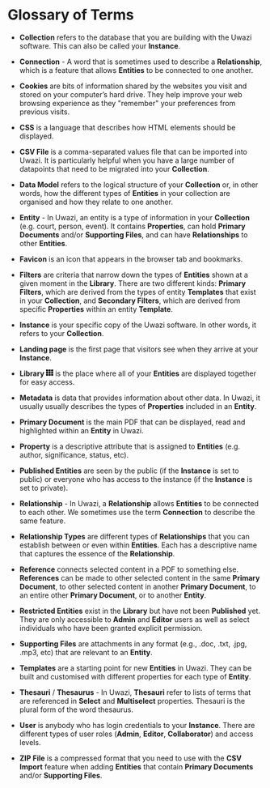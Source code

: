# Glossary of Terms

- **Collection** refers to the database that you are building with the Uwazi software. This can also be called your **Instance**.

- **Connection** - A word that is sometimes used to describe a **Relationship**, which is a feature that allows **Entities** to be connected to one another.

- **Cookies** are bits of information shared by the websites you visit and stored on your computer’s hard drive. They help improve your web browsing experience as they "remember" your preferences from previous visits.

- **CSS** is a language that describes how HTML elements should be displayed.

- **CSV File** is a comma-separated values file that can be imported into Uwazi. It is particularly helpful when you have a large number of datapoints that need to be migrated into your **Collection**.

- **Data Model** refers to the logical structure of your **Collection** or, in other words, how the different types of **Entities** in your collection are organised and how they relate to one another.

- **Entity** - In Uwazi, an entity is a type of information in your **Collection** (e.g. court, person, event). It contains **Properties**, can hold **Primary Documents** and/or **Supporting Files**, and can have **Relationships** to other **Entities**.

- **Favicon** is an icon that appears in the browser tab and bookmarks.

- **Filters** are criteria that narrow down the types of **Entities** shown at a given moment in the **Library**. There are two different kinds: **Primary Filters**, which are derived from the types of entity **Templates** that exist in your **Collection**, and **Secondary Filters**, which are derived from specific **Properties** within an entity **Template**.

- **Instance** is your specific copy of the Uwazi software. In other words, it refers to your **Collection**.

- **Landing page** is the first page that visitors see when they arrive at your **Instance**.

- **Library** ![](images/image_0.png) is the place where all of your **Entities** are displayed together for easy access.

- **Metadata** is data that provides information about other data. In Uwazi, it usually usually describes the types of **Properties** included in an **Entity**.

- **Primary Document** is the main PDF that can be displayed, read and highlighted within an **Entity** in Uwazi.

- **Property** is a descriptive attribute that is assigned to **Entities** (e.g. author, significance, status, etc).

- **Published Entities** are seen by the public (if the **Instance** is set to public) or everyone who has access to the instance (if the **Instance** is set to private).

- **Relationship** - In Uwazi, a **Relationship** allows **Entities** to be connected to each other. We sometimes use the term **Connection** to describe the same feature.

- **Relationship Types** are different types of **Relationships** that you can establish between or even within **Entities**. Each has a descriptive name that captures the essence of the **Relationship**.

- **Reference** connects selected content in a PDF to something else. **References** can be made to other selected content in the same **Primary Document**, to other selected content in another **Primary Document**, to an entire other **Primary Document**, or to another **Entity**.

- **Restricted Entities** exist in the **Library** but have not been **Published** yet. They are only accessible to **Admin** and **Editor** users as well as select individuals who have been granted explicit permission.

- **Supporting Files** are attachments in any format (e.g., .doc, .txt, .jpg, .mp3, etc) that are relevant to an **Entity**.

- **Templates** are a starting point for new **Entities** in Uwazi. They can be built and customised with different properties for each type of **Entity**.

- **Thesauri** / **Thesaurus** - In Uwazi, **Thesauri** refer to lists of terms that are referenced in **Select** and **Multiselect** properties. Thesauri is the plural form of the word thesaurus.

- **User** is anybody who has login credentials to your **Instance**. There are different types of user roles (**Admin**, **Editor**, **Collaborator**) and access levels.

- **ZIP File** is a compressed format that you need to use with the **CSV Import** feature when adding **Entities** that contain **Primary Documents** and/or **Supporting Files**.

